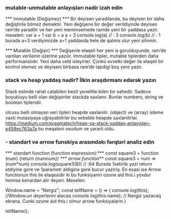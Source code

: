 ### mutable-unmutable anlayışları nədir izah edin
*** Immutable (Değişmez) ***
Bir deyisen yaradilanda, bu deyisen bir daha değiştirile bilmez demektir. Yeni değişene bir değer verildiyinde deyisen ram’de yaradilir ve her yeni menimsemede ramde yeni bir yaddasa yazir. meselen:
var a = 1 
var b = a 
a = 3 
console.log(a) // : 3
console.log(b) // : 1
burada a=3 verdiyimizde a=1 yaddasda hele de qalmis olur yeni silinmir.

*** Mutable (Değişir) ***
Değişenle elaqeli her yeni is gorulduyunde, ram’de varolan verilenin üzerine yazılır.
Immutable tipler, mutable tiplerden daha performanslıdır. Yeni daha celd isleyirler. Çünkü evvelki değer ile elaqeli bir kontrol elemez ve deyiseni birbasa ram’de tapdigi boş yere yazir.

 ### stack və heap yaddaş nədir? İlkin araşdırmanı edərək yazın 
 Stack eslinde rahat catabilen besit yoneltile bilen bir sahedir. Sadece boyukluyu belli olan değişenler stackda saxlanır. Bunlar numbers, string ve boolean tipleridir.

olcusu  belli olmayan veri tipleri heapde saxlanilir. (object) ve (array) isleme vaxti mutasiyaya uğrayabilirler bu sebeble heapde saxlanilirlar.
 https://medium.com/pragmatech/heap-və-stack-yaddaş-anlayışları-e458ec763a7a bu meqaleni oxudum ve yararli oldu.

 ###  - standart və arrow funskiya arasındakı fərqləri analiz edin

 *** standart function (function expression):***
 const square3 = function (num) {return (num*num)}
 *** arrow function***
const square3 = num => (num*num) 
console.log(square3(8)) // :64
Burada 1setirlik yazi return etdiyine gore ve 1parametr aldigina gore bucur yaziriq.
En esasi ise Arrow functionun this ile elaqesidir ki bu funksiyanin ozune aid this.i yoxdur hemise kenardan alir deyeri. Meselen:

Window.name = "Nergiz";
const tellName = () => {
    console.log(this); //Window.un deyerlerini alacaq
    console.log(this.name); // Nergiz yazacaq ekrana. Cunki ozune aid this.i olmur arrow funksiyalarin
}

tellName();
